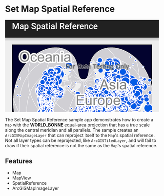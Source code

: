 # Set Map Spatial Reference

![Set Map Spatial Reference App](map-spatial-reference.png)

The Set Map Spatial Reference sample app demonstrates how to create a ```Map``` with the **WORLD_BONNE** equal-area projection that has a true scale along the central meridian and all parallels.  The sample creates an ```ArcGISMapImageLayer``` that can reproject itself to the ```Map```'s spatial reference.  Not all layer types can be reprojected, like ```ArcGISTiledLayer```, and will fail to draw if their spatial reference is not the same as the ```Map```'s spatial reference.

## Features
* Map
* MapView
* SpatialReference
* ArcGISMapImageLayer